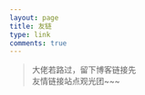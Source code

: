 ```yaml
---
layout: page
title: 友链
type: link
comments: true
---
```


<blockquote class="blockquote-center">大佬若路过，留下博客链接先<br>友情链接站点观光团~~~</blockquote>
